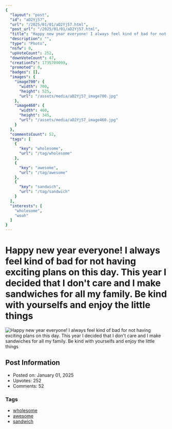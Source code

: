 ```yaml
---
{
  "layout": "post",
  "id": "aD2Yj57",
  "url": "/2025/01/01/aD2Yj57.html",
  "post_url": "/2025/01/01/aD2Yj57.html",
  "title": "Happy new year everyone! I always feel kind of bad for not having exciting plans on this day. This year I decided that I don't care and I make sandwiches for all my family. Be kind with yourselfs and enjoy the little things",
  "description": "",
  "type": "Photo",
  "nsfw": 0,
  "upVoteCount": 252,
  "downVoteCount": 47,
  "creationTs": 1735709099,
  "promoted": 0,
  "badges": [],
  "images": {
    "image700": {
      "width": 700,
      "height": 525,
      "url": "/assets/media/aD2Yj57_image700.jpg"
    },
    "image460": {
      "width": 460,
      "height": 345,
      "url": "/assets/media/aD2Yj57_image460.jpg"
    }
  },
  "commentsCount": 52,
  "tags": [
    {
      "key": "wholesome",
      "url": "/tag/wholesome"
    },
    {
      "key": "awesome",
      "url": "/tag/awesome"
    },
    {
      "key": "sandwich",
      "url": "/tag/sandwich"
    }
  ],
  "interests": [
    "wholesome",
    "woah"
  ]
}
---
```


# Happy new year everyone! I always feel kind of bad for not having exciting plans on this day. This year I decided that I don't care and I make sandwiches for all my family. Be kind with yourselfs and enjoy the little things

![Happy new year everyone! I always feel kind of bad for not having exciting plans on this day. This year I decided that I don't care and I make sandwiches for all my family. Be kind with yourselfs and enjoy the little things](/assets/media/aD2Yj57_image700.jpg)

## Post Information

- Posted on: January 01, 2025
- Upvotes: 252
- Comments: 52

### Tags

- [wholesome](/tag/wholesome)
- [awesome](/tag/awesome)
- [sandwich](/tag/sandwich)
